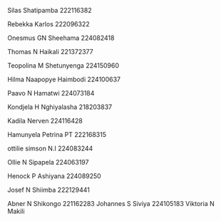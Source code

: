Silas Shatipamba 222116382

Rebekka Karlos  222096322

Onesmus GN Sheehama 224082418

Thomas N Haikali 221372377

Teopolina M Shetunyenga 224150960

Hilma  Naapopye  Haimbodi 224100637

Paavo N Hamatwi   224073184

Kondjela H Nghiyalasha 218203837

Kadila Nerven 224116428

Hamunyela Petrina PT 222168315

ottilie simson N.I 224083244

Ollie N Sipapela 224063197

Henock P Ashiyana 224089250

Josef N Shiimba  222129441

Abner N Shikongo 221162283
Johannes S Siviya 224105183
Viktoria N Makili 
